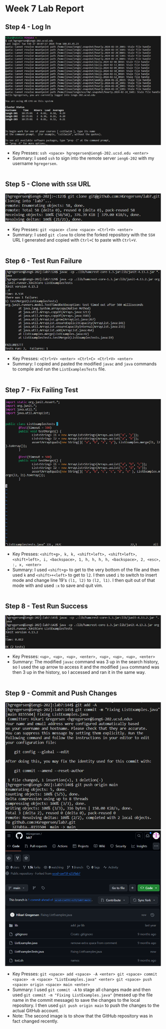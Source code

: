# Week 7 Lab Report
## Step 4 - Log In
![Logging In](log_in.png)
* Key Presses: `ssh <space> hgregersen@ieng6-202.ucsd.edu <enter>`
* Summary: I used `ssh` to sign into the remote server `ieng6-202` with my username `hgregersen`.<br><br>
## Step 5 - Clone with `SSH` URL
![Cloning Fork](fork_clone.png)
* Key Presses: `git <space> clone <space> <Ctrl+V> <enter>`
* Summary: I used `git clone` to clone the forked repository with the `SSH` URL I generated and copied with `Ctrl+C` to paste with `Ctrl+V`.<br><br>
## Step 6 - Test Run Failure
![Test Fail](run_test.png)
* Key Presses: `<Ctrl+V> <enter> <Ctrl+C> <Ctrl+V> <enter>`
* Summary: I copied and pasted the modified `javac` and `java` commands to compile and run the `ListExamplesTests` file.<br><br>
## Step 7 - Fix Failing Test
![Editing Tests](edited_code.png)
* Key Presses: `<shift+g>, k, k, <shift+left>, <shift+left>, <shift+left>, i, <backspace>, 1, h, h, h, h, <backspace>, 2, <esc>, :, x, <enter>`
* Summary: I used `<shift+g>` to get to the very bottom of the file and then used `k` and `<shift>+<left>` to get to `l2`. I then used `i` to switch to insert mode and change line 19's `(l1, l2)` to `(l2, l1)`. I then quit out of that mode with <esc> and used `:x` to save and quit vim.<br><br>
## Step 8 - Test Run Success
![Tests Pass](success_run.png)
* Key Presses: `<up>, <up>, <up>, <enter>, <up>, <up>, <up>, <enter>`
* Summary: The modified `javac` command was 3 up in the search history, so I used the up arrow to access it and the modified `java` command was then 3 up in the history, so I accessed and ran it in the same way.<br><br>
## Step 9 - Commit and Push Changes
![Committing and Pushing](commit_push.png)
![Committing and Pushing Proof](commit_push_effects.png)
* Key Presses: `git <space> add <space> -A <enter> git <space> commit <space> -m <space> "ListExamples.java" <enter> git <space> push <space> origin <space> main <enter>`
* Summary: I used `git commit -A` to stage all changes made and then used `git commit -m "Fixing ListExamples.java"` (messed up the file name in the commit message) to save the changes to the local repository. I then used `git push origin main` to push the changes to the actual GitHub account.
* Note: The second image is to show that the GitHub repository was in fact changed recently.
